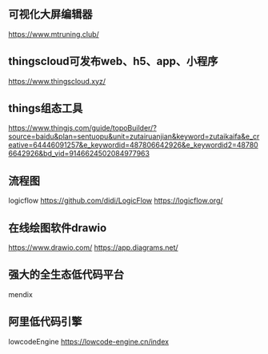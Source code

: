 ## 可视化大屏编辑器
https://www.mtruning.club/

## thingscloud可发布web、h5、app、小程序
https://www.thingscloud.xyz/

## things组态工具
https://www.thingjs.com/guide/topoBuilder/?source=baidu&plan=sentuopu&unit=zutairuanjian&keyword=zutaikaifa&e_creative=64446091257&e_keywordid=487806642926&e_keywordid2=487806642926&bd_vid=9146624502084977963

## 流程图
logicflow
https://github.com/didi/LogicFlow
https://logicflow.org/

## 在线绘图软件drawio
https://www.drawio.com/
https://app.diagrams.net/

## 强大的全生态低代码平台
mendix

## 阿里低代码引擎
lowcodeEngine
https://lowcode-engine.cn/index